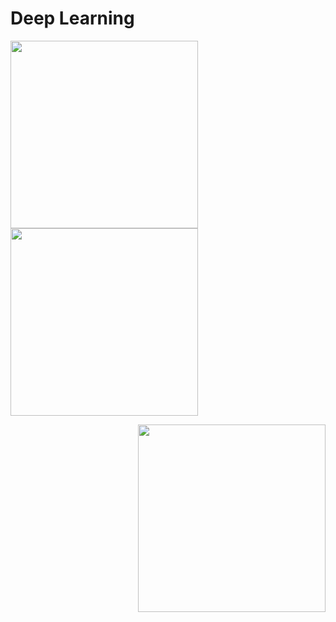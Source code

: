 # Deep Learning<br>
<p align="left">
  <kbd>
  <img width="300" height="300" src="https://ruder.io/content/images/2016/09/contours_evaluation_optimizers.gif">
    <img width="300" height="300" src="https://ruder.io/content/images/2016/09/saddle_point_evaluation_optimizers.gif">
  </kbd>  
</p>
<p align="right">
  <kbd>
  <img width="300" height="300" src="https://ruder.io/content/images/2016/09/saddle_point_evaluation_optimizers.gif">
  </kbd>  
</p>
